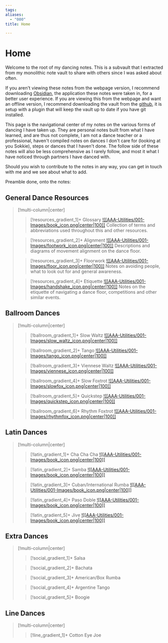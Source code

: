 ```yaml
---
tags: 
aliases:
  - "000"
title: Home

---
```

# Home
Welcome to the root of my dancing notes. This is a subvault that I extracted from my monolithic note vault to share with others since I was asked about often.

If you aren't viewing these notes from the webpage version, I recommend downloading [Obsidian](<[Obsidian](https://obsidian.md/)>), the application these notes were taken in, for a better user experience. If you are viewing this from the webpage and want an offline version, I recommend downloading the vault from the [github](https://github.com/Rhett-Flanagan/dancing-obsidian-vault), it is setup with a plugin that will keep the vault up to date if you have git installed.

This page is the navigational center of my notes on the various forms of dancing I have taken up. They are personal notes built from what I have learned, and are thus not complete, I am not a dance teacher or a professional, haven't compiled notes on dances I don't care for (looking at you Sokkie), steps or dances that I haven't done. The follow side of these notes will also be less comprehensive as I rarely follow, and most it what I have noticed through partners I have danced with.

Should you wish to contribute to the notes in any way, you can get in touch with me and we see about what to add.

Preamble done, onto the notes:

## General Dance Resources

> [!multi-column|center]
>
> > [!resources_gradient_1]+ Glossary
> > [![[AAA-Utilities/001-Images/book_icon.png|center|100]]](Resources/Glossary.md)
> > Collection of terms and abbreviations used throughout this and other resources.
> > 
> 
> > [!resources_gradient_2]+ Alignment
> > [![[AAA-Utilities/001-Images/footwork_icon.png|center|100]]](Resources/Alignment.md)
> > Descriptions and diagrams of movement alignment on the dance floor.
> > 
> 
>  > [!resources_gradient_3]+ Floorwork
>  > [![[AAA-Utilities/001-Images/floor_icon.png|center|100]]](Resources/Floorwork.md)
>  > Notes on avoiding people, what to look out for and general awareness.
>  > 
>  
>  > [!resources_gradient_4]+ Etiquette 
>  > [![[AAA-Utilities/001-Images/handshake_icon.png|center|100]]](Resources/Etiquette.md)
>  > Notes on the etiquette of navigating a dance floor, competitions and other similar events.
>  > 

## Ballroom Dances

> [!multi-column|center]
> 
> > [!ballroom_gradient_1]+ Slow Waltz
> > [![[AAA-Utilities/001-Images/slow_waltz_icon.png|center|100]]](Ballroom_Dances/Slow_Waltz/Slow_Waltz.md) 
> > 
> 
> > [!ballroom_gradient_2]+ Tango
> > [![[AAA-Utilities/001-Images/tango_icon.png|center|100]]](Ballroom_Dances/Tango/Tango.md) 
> > 
> 
> > [!ballroom_gradient_3]+ Viennese Waltz
> > [![[AAA-Utilities/001-Images/viennese_icon.png|center|100]]](Ballroom_Dances/Viennese_Waltz/Viennese_Waltz.md) 
> > 
> 
> > [!ballroom_gradient_4]+ Slow Foxtrot
> > [![[AAA-Utilities/001-Images/slowfox_icon.png|center|100]]](Ballroom_Dances/Slow_Foxtrot/Slow_Foxtrot.md) 
> > 
> 
> > [!ballroom_gradient_5]+ Quickstep
> > [![[AAA-Utilities/001-Images/quickstep_icon.png|center|100]]](Ballroom_Dances/Quickstep/Quickstep.md)
> > 
> 
> > [!ballroom_gradient_6]+ Rhythm Foxtrot
> > [![[AAA-Utilities/001-Images/rhythmfox_icon.png|center|100]]](Ballroom_Dances/Rhythm_Foxtrot/Rhythm_Foxtrot.md) 
> > 
> 

## Latin Dances

> [!multi-column|center]
> 
> > [!latin_gradient_1]+ Cha Cha Cha
> > [![[AAA-Utilities/001-Images/book_icon.png|center|100]]](Resources/Glossary.md)
> > 
> 
> > [!latin_gradient_2]+ Samba
> > [![[AAA-Utilities/001-Images/book_icon.png|center|100]]](Resources/Glossary.md)
> > 
> 
> > [!latin_gradient_3]+ Cuban/International Rumba
> > [![[AAA-Utilities/001-Images/book_icon.png|center|100]]](Resources/Glossary.md)
> > 
> 
> > [!latin_gradient_4]+ Paso Doble
> > [![[AAA-Utilities/001-Images/book_icon.png|center|100]]](Resources/Glossary.md)
> > 
> 
> > [!latin_gradient_5]+ Jive
> > [![[AAA-Utilities/001-Images/book_icon.png|center|100]]](Resources/Glossary.md)
> > 
> 

## Extra Dances

> [!multi-column|center]
> 
> > [!social_gradient_1]+ Salsa
> 
> 
> > [!social_gradient_2]+ Bachata 
> 
> 
> > [!social_gradient_3]+ American/Box Rumba
> 
> 
> > [!social_gradient_4]+ Argentine Tango
> 
> 
> > [!social_gradient_5]+ Boogie
> 
> 


## Line Dances

> [!multi-column|center]
> 
> > [!line_gradient_1]+ Cotton Eye Joe
> 
> 